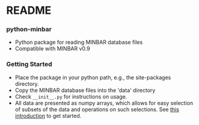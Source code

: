 # README #

### python-minbar ###

* Python package for reading MINBAR database files
* Compatible with MINBAR v0.9

### Getting Started ###

* Place the package in your python path, e.g., the site-packages directory.
* Copy the MINBAR database files into the 'data' directory
* Check `__init__.py` for instructions on usage.
* All data are presented as numpy arrays, which allows for easy selection of subsets of the data and operations on such selections. See [this introduction](https://docs.scipy.org/doc/numpy-dev/user/quickstart.html) to get started.
